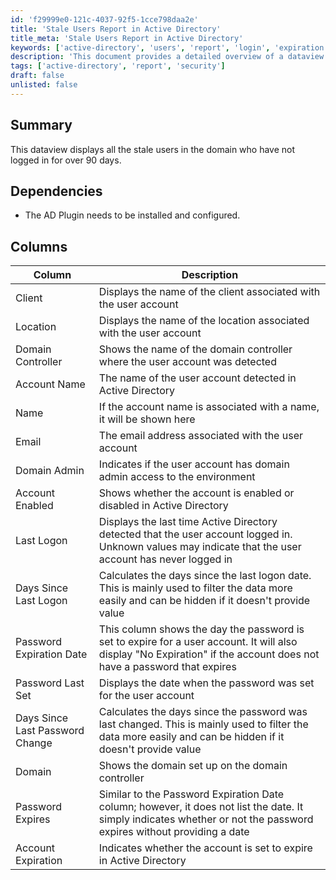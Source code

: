 ```yaml
---
id: 'f29999e0-121c-4037-92f5-1cce798daa2e'
title: 'Stale Users Report in Active Directory'
title_meta: 'Stale Users Report in Active Directory'
keywords: ['active-directory', 'users', 'report', 'login', 'expiration']
description: 'This document provides a detailed overview of a dataview that displays stale users in Active Directory, defined as those who have not logged in for over 90 days. It includes information on dependencies, columns displayed, and their descriptions.'
tags: ['active-directory', 'report', 'security']
draft: false
unlisted: false
---
```


## Summary

This dataview displays all the stale users in the domain who have not logged in for over 90 days.

## Dependencies

- The AD Plugin needs to be installed and configured.

## Columns

| Column                           | Description                                                                                                                                                                                                 |
|----------------------------------|-------------------------------------------------------------------------------------------------------------------------------------------------------------------------------------------------------------|
| Client                           | Displays the name of the client associated with the user account                                                                                                                                          |
| Location                         | Displays the name of the location associated with the user account                                                                                                                                       |
| Domain Controller                | Shows the name of the domain controller where the user account was detected                                                                                                                              |
| Account Name                     | The name of the user account detected in Active Directory                                                                                                                                                 |
| Name                             | If the account name is associated with a name, it will be shown here                                                                                                                                     |
| Email                            | The email address associated with the user account                                                                                                                                                       |
| Domain Admin                     | Indicates if the user account has domain admin access to the environment                                                                                                                                 |
| Account Enabled                  | Shows whether the account is enabled or disabled in Active Directory                                                                                                                                     |
| Last Logon                       | Displays the last time Active Directory detected that the user account logged in. Unknown values may indicate that the user account has never logged in                                                      |
| Days Since Last Logon            | Calculates the days since the last logon date. This is mainly used to filter the data more easily and can be hidden if it doesn't provide value                                                           |
| Password Expiration Date         | This column shows the day the password is set to expire for a user account. It will also display "No Expiration" if the account does not have a password that expires                                   |
| Password Last Set                | Displays the date when the password was set for the user account                                                                                                                                         |
| Days Since Last Password Change   | Calculates the days since the password was last changed. This is mainly used to filter the data more easily and can be hidden if it doesn't provide value                                                |
| Domain                           | Shows the domain set up on the domain controller                                                                                                                                                          |
| Password Expires                 | Similar to the Password Expiration Date column; however, it does not list the date. It simply indicates whether or not the password expires without providing a date                                      |
| Account Expiration               | Indicates whether the account is set to expire in Active Directory                                                                                                                                      |

